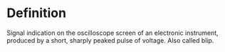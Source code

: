 # Definition

Signal indication on the oscilloscope screen of an electronic
instrument, produced by a short, sharply peaked pulse of voltage. Also
called blip.

